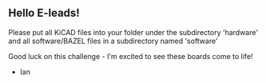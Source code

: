 ## Hello E-leads!

Please put all KiCAD files into your folder under the subdirectory 'hardware' and all software/BAZEL files in a subdirectory named 'software'

Good luck on this challenge - I'm excited to see these boards come to life!

- Ian
